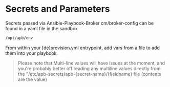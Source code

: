# Secrets and Parameters

Secrets passed via Ansible-Playbook-Broker cm/broker-config can be found in a yaml file in the sandbox

``` bash
/opt/apb/env
```

From within your [de]provision.yml entrypoint, add vars from a file to add them into your playbook.

> Please note that Multi-line values will have issues at the moment, and you're probably better off reading any multiline values directly from the "/etc/apb-secrets/apb-{secret-name}/{fieldname} file (contents are the value)
